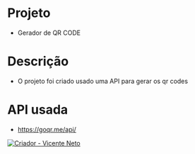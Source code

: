 # Projeto
- Gerador de QR CODE
# Descrição
- O projeto foi criado usado uma API para gerar os qr codes
# API usada
- https://goqr.me/api/

<a href="https://"><img src="https://img.shields.io/static/v1?label=Criador&message=Vicente+Neto&color=%23d90f5a&style=for-the-badge" alt="Criador - Vicente Neto"></a>